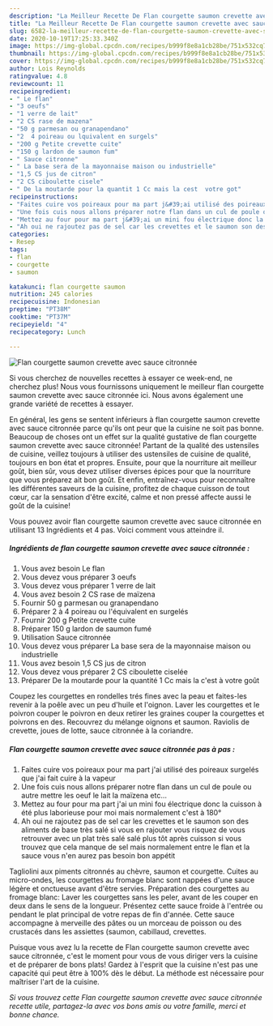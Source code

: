 ```yaml
---
description: "La Meilleur Recette De Flan courgette saumon crevette avec sauce citronnée"
title: "La Meilleur Recette De Flan courgette saumon crevette avec sauce citronnée"
slug: 6582-la-meilleur-recette-de-flan-courgette-saumon-crevette-avec-sauce-citronnee
date: 2020-10-19T17:25:33.340Z
image: https://img-global.cpcdn.com/recipes/b999f8e8a1cb28be/751x532cq70/flan-courgette-saumon-crevette-avec-sauce-citronnee-photo-principale-de-la-recette.jpg
thumbnail: https://img-global.cpcdn.com/recipes/b999f8e8a1cb28be/751x532cq70/flan-courgette-saumon-crevette-avec-sauce-citronnee-photo-principale-de-la-recette.jpg
cover: https://img-global.cpcdn.com/recipes/b999f8e8a1cb28be/751x532cq70/flan-courgette-saumon-crevette-avec-sauce-citronnee-photo-principale-de-la-recette.jpg
author: Lois Reynolds
ratingvalue: 4.8
reviewcount: 11
recipeingredient:
- " Le flan"
- "3 oeufs"
- "1 verre de lait"
- "2 CS rase de mazena"
- "50 g parmesan ou granapendano"
- "2  4 poireau ou lquivalent en surgels"
- "200 g Petite crevette cuite"
- "150 g lardon de saumon fum"
- " Sauce citronne"
- " La base sera de la mayonnaise maison ou industrielle"
- "1,5 CS jus de citron"
- "2 CS ciboulette cisele"
- " De la moutarde pour la quantit 1 Cc mais la cest  votre got"
recipeinstructions:
- "Faites cuire vos poireaux pour ma part j&#39;ai utilisé des poireaux surgelés que j&#39;ai fait cuire à la vapeur"
- "Une fois cuis nous allons préparer notre flan dans un cul de poule ou autre mettre les oeuf le lait la maïzena etc..."
- "Mettez au four pour ma part j&#39;ai un mini fou électrique donc la cuisson à été plus laborieuse pour moi mais normalement c&#39;est à 180°"
- "Ah oui ne rajoutez pas de sel car les crevettes et le saumon son des aliments de base très salé si vous en rajouter vous risquez de vous retrouver avec un plat très salé salé plus tôt après cuisson si vous trouvez que cela manque de sel mais normalement entre le flan et la sauce vous n&#39;en aurez pas besoin bon appétit"
categories:
- Resep
tags:
- flan
- courgette
- saumon

katakunci: flan courgette saumon 
nutrition: 245 calories
recipecuisine: Indonesian
preptime: "PT38M"
cooktime: "PT37M"
recipeyield: "4"
recipecategory: Lunch

---
```



![Flan courgette saumon crevette avec sauce citronnée](https://img-global.cpcdn.com/recipes/b999f8e8a1cb28be/751x532cq70/flan-courgette-saumon-crevette-avec-sauce-citronnee-photo-principale-de-la-recette.jpg)

Si vous cherchez de nouvelles recettes à essayer ce week-end, ne cherchez plus! Nous vous fournissons uniquement le meilleur flan courgette saumon crevette avec sauce citronnée ici. Nous avons également une grande variété de recettes à essayer.

En général, les gens se sentent inférieurs à flan courgette saumon crevette avec sauce citronnée parce qu'ils ont peur que la cuisine ne soit pas bonne. Beaucoup de choses ont un effet sur la qualité gustative de flan courgette saumon crevette avec sauce citronnée! Partant de la qualité des ustensiles de cuisine, veillez toujours à utiliser des ustensiles de cuisine de qualité, toujours en bon état et propres. Ensuite, pour que la nourriture ait meilleur goût, bien sûr, vous devez utiliser diverses épices pour que la nourriture que vous préparez ait bon goût. Et enfin, entraînez-vous pour reconnaître les différentes saveurs de la cuisine, profitez de chaque cuisson de tout cœur, car la sensation d'être excité, calme et non pressé affecte aussi le goût de la cuisine!

<!--inarticleads1-->

Vous pouvez avoir flan courgette saumon crevette avec sauce citronnée en utilisant 13 Ingrédients et 4 pas. Voici comment vous atteindre il.

##### Ingrédients de flan courgette saumon crevette avec sauce citronnée :

1. Vous avez besoin  Le flan
1. Vous devez vous préparer 3 oeufs
1. Vous devez vous préparer 1 verre de lait
1. Vous avez besoin 2 CS rase de maïzena
1. Fournir 50 g parmesan ou granapendano
1. Préparer 2 à 4 poireau ou l&#39;équivalent en surgelés
1. Fournir 200 g Petite crevette cuite
1. Préparer 150 g lardon de saumon fumé
1. Utilisation  Sauce citronnée
1. Vous devez vous préparer  La base sera de la mayonnaise maison ou industrielle
1. Vous avez besoin 1,5 CS jus de citron
1. Vous devez vous préparer 2 CS ciboulette ciselée
1. Préparer  De la moutarde pour la quantité 1 Cc mais la c&#39;est à votre goût


Coupez les courgettes en rondelles trés fines avec la peau et faites-les revenir à la poêle avec un peu d&#39;huile et l&#39;oignon. Laver les courgettes et le poivron couper le poivron en deux retirer les graines couper la courgettes et poivrons en des. Recouvrez du mélange oignons et saumon. Raviolis de crevette, joues de lotte, sauce citronnée à la coriandre. 

<!--inarticleads2-->

##### Flan courgette saumon crevette avec sauce citronnée pas à pas :

1. Faites cuire vos poireaux pour ma part j&#39;ai utilisé des poireaux surgelés que j&#39;ai fait cuire à la vapeur
1. Une fois cuis nous allons préparer notre flan dans un cul de poule ou autre mettre les oeuf le lait la maïzena etc...
1. Mettez au four pour ma part j&#39;ai un mini fou électrique donc la cuisson à été plus laborieuse pour moi mais normalement c&#39;est à 180°
1. Ah oui ne rajoutez pas de sel car les crevettes et le saumon son des aliments de base très salé si vous en rajouter vous risquez de vous retrouver avec un plat très salé salé plus tôt après cuisson si vous trouvez que cela manque de sel mais normalement entre le flan et la sauce vous n&#39;en aurez pas besoin bon appétit


Tagliolini aux piments citronnés au chèvre, saumon et courgette. Cuites au micro-ondes, les courgettes au fromage blanc sont nappées d&#39;une sauce légère et onctueuse avant d&#39;être servies. Préparation des courgettes au fromage blanc: Laver les courgettes sans les peler, avant de les couper en deux dans le sens de la longueur. Présentez cette sauce froide à l&#39;entrée ou pendant le plat principal de votre repas de fin d&#39;année. Cette sauce accompagne à merveille des pâtes ou un morceau de poisson ou des crustacés dans les assiettes (saumon, cabillaud, crevettes. 

<!--inarticleads1-->

<p>
Puisque vous avez lu la recette de Flan courgette saumon crevette avec sauce citronnée, c'est le moment pour vous de vous diriger vers la cuisine et de préparer de bons plats! Gardez à l'esprit que la cuisine n'est pas une capacité qui peut être à 100% dès le début. La méthode est nécessaire pour maîtriser l'art de la cuisine.
</p>

<p>
<i>Si vous trouvez cette Flan courgette saumon crevette avec sauce citronnée recette utile, partagez-la avec vos bons amis ou votre famille, merci et bonne chance.</i>
</p>
